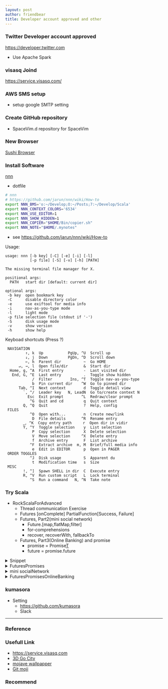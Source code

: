 ```yaml
---
layout: post
author: friendbear
title: Developer account approved and other
---
```


### Twitter Developer account approved 
<https://developer.twitter.com>
- Use Apache Spark 

### visasq Joind
<https://service.visasq.com/>

### AWS SMS setup
- setup google SMTP setting

### Create GitHub repository
- SpaceVim.d repository for SpaceVim

### New Browser
[Sushi Browser](https://sushib.me/)

### Install Software
[nnn](https://github.com/jarun/nnn)

* dotfile
```sh
# nnn
# https://github.com/jarun/nnn/wiki/How-to
export NNN_BMS='o:~/Develop;O:~/Posts;7:~/Develop/Scala'
export NNN_CONTEXT_COLORS='6534'
export NNN_USE_EDITOR=1
export NNN_SHOW_HIDDEN=1
export NNN_COPIER="$HOME/Bin/copier.sh"
export NNN_NOTE="$HOME/.mynotes"
```

* see
<https://github.com/jarun/nnn/wiki/How-to>

Usage:
```
usage: nnn [-b key] [-C] [-e] [-i] [-l]
           [-p file] [-S] [-v] [-h] [PATH]

The missing terminal file manager for X.

positional args:
  PATH   start dir [default: current dir]

optional args:
 -b key  open bookmark key
 -C      disable directory color
 -e      use exiftool for media info
 -i      nav-as-you-type mode
 -l      light mode
 -p file selection file (stdout if '-')
 -S      disk usage mode
 -v      show version
 -h      show help
```

Keyboad shortcuts (Press ?)
```
 NAVIGATION
         ↑, k  Up           PgUp, ^U  Scroll up
         ↓, j  Down         PgDn, ^D  Scroll down
         ←, h  Parent dir          ~  Go HOME
      ↵, →, l  Open file/dir       &  Start dir
  Home, g, ^A  First entry         -  Last visited dir
   End, G, ^E  Last entry          .  Toggle show hidden
            /  Filter        Ins, ^T  Toggle nav-as-you-type
            b  Pin current dir    ^W  Go to pinned dir
      Tab, ^I  Next context        d  Toggle detail view
        `, ^/  Leader key   N, LeadN  Go to/create context N
          Esc  Exit prompt        ^L  Redraw/clear prompt
           ^G  Quit and cd         q  Quit context
        Q, ^Q  Quit                ?  Help, config
 FILES
           ^O  Open with...        n  Create new/link
            D  File details       ^R  Rename entry
        ⎵, ^K  Copy entry path     r  Open dir in vidir
        Y, ^Y  Toggle selection    y  List selection
            P  Copy selection      X  Delete selection
            V  Move selection     ^X  Delete entry
            f  Archive entry       F  List archive
           ^F  Extract archive  m, M  Brief/full media info
            e  Edit in EDITOR      p  Open in PAGER
 ORDER TOGGLES
           ^J  Disk usage          S  Apparent du
            t  Modification time   s  Size
 MISC
        !, ^]  Spawn SHELL in dir  C  Execute entry
        R, ^V  Run custom script   L  Lock terminal
           ^S  Run a command   N, ^N  Take note
```

### Try Scala
- RockScalaForAdvanced
  - Thread communication Exercise
  - Futures [onComplete] PartialFunction[Success, Failure]
  - Futures, Part2(mini social network)
    - Future.[map,flatMap,filter]
    - for-comprehensions
    - recover, recoverWith, fallbackTo
  - Futures, Part3(Online Banking) and promise
    - promise = Promise[T]()
    - future = promise.future

<details>
<summary>Snippet</summary>
<pre>
<code>
#!/usr/bin/env amm
@main
def ThreadCommunicationPart3(args: String*) = {

  /*
    Exercise.
   */

  // 1) think of an example where notifyAll acts in a different way than notify?
  def testNotifyAll(): Unit = {
    val bell = new Object

    (1 to 10).foreach(i => new Thread(() => {
      bell.synchronized {
        println(s"[thread $i]  waiting ...")
        bell.wait()

        println(s"[thread $i] hooray!")
      }
    }).start())

    new Thread(() => {
      Thread.sleep(2000)
      println("[announcer] Rock'n roll!")
      bell.synchronized {
        bell.notifyAll() // 🔴 All synchronized wait Object notify
      }
    }).start()
  }
  testNotifyAll()

  // 2) create a deadlock
  case class Friend(name: String) {
    def bow(other: Friend) = {
      this.synchronized {
        println(s"$this: I am bowing to my friend $other")
        other.rize(this)
        println(s"$this: I am rising to my friend $other")
      }
    }
    def rize(other: Friend) = {
      this.synchronized{
        println(s"$this: I am rising to my friend $other")
      }
    }

    // 3
    var side = "right"
    def switchSide(): Unit = {
      if (side == "right") side = "left"
      else side = "right"
    }
    def pass(other: Friend): Unit = {
      while (this.side == other.side) {
        println(s"$this: Oh, but please $other, feel free to pass ...")
        switchSide()
        Thread.sleep(1000)
      }
    }
  }
  val sam = Friend("Sam")
  val pierre = Friend("Pierre")

  val deadLock = {
    new Thread(() => sam.bow(pierre)).start() // sam's lock,    |   then pierre's lock
    new Thread(() => pierre.bow(sam)).start() // pierre's lock, |   then sam's lock
  }
  // 3) create a livelock
  val liveLock = {
    new Thread(() => sam.pass(pierre)).start()
    new Thread(() => pierre.pass(sam)).start()
  }

  liveLock
}
</code>
</pre>
</details>

<details>
<summary>FuturesPromises</summary>
<pre>
<code>
#!/usr/bin/env amm
@main
def FuturesPromises(args: String*) = {
  def calculateMeaningOfLife: Int = {
    Thread.sleep(2000)
    42
  }

  val aFuture = Future {
    calculateMeaningOfLife // calculates the meaning of life on ANOTHER thread
  }(global) // which is passed by the compiler

  println(aFuture.value) // Option[Try[Int]] => None

  println("Waiting on the future")
  aFuture.onComplete(t => t match {
    case Success(meaningOfLife) => println(s"the meaning, of life is $meaningOfLife")
    case Failure(e) => println(s"I have failed with $e")
  }) // SOME thread

  aFuture.onComplete { // Partial Function
    case Success(meaningOfLife) => println(s"the meaning, of life is $meaningOfLife")
    case Failure(e) => println(s"I have failed with $e")
  }

  Thread.sleep(3000) //<-
}
</code>
</pre>
</details>
<details>
<summary>mini socialNetwork</summary>
<pre>
<code>
#!/usr/bin/env amm

import scala.concurrent.Future
import scala.util.{Failure, Random, Success}
import scala.concurrent.ExecutionContext.Implicits.global

/**
  * A Taste of Advanced Scala
  * Functional Concurrent Programming
  *
  * - Futures, Part2(mini social network)
  *
  */
@main
def FuturesPromisesSocialNetwork(args: String*) = {

  // mini social network

  case class Profile(id: String, name: String) {
    def poke(anotherProfile: Profile) =
      println(s"${this.name} poking ${anotherProfile.name}")
  }

  object SocialNetwork {
    // "database"
    val names = Map(
    "fb.id.1-zuck" -> "Mark",
    "fb.id.2-bill" -> "Bill",
    "fb.id.0-dummy" -> "Dummy"
    )

    val friends = Map(
      "fb.id.1-zuck" -> "fb.id.2-bill"
    )

    val random = new Random()

    // API
    def fetchProfile(id: String): Future[Profile] = Future {
      // fetching from the DB
      Thread.sleep(random.nextInt(300))
      Profile(id, names(id))
    }

    def fetchBestFriend(profile: Profile): Future[Profile] = Future {
      Thread.sleep(random.nextInt(400))
      val bfId = friends(profile.id)
      Profile(bfId, names(bfId))
    }
  }

  // client: mark to poke bill
  val mark = SocialNetwork.fetchProfile("fb.id.1-zuck")
  mark.onComplete {
    case Success(markProfile) => {
      val bill = SocialNetwork.fetchBestFriend(markProfile)
      bill.onComplete( {
        case Success(billProfile) => markProfile.poke(billProfile)
        case Failure(e) => e.printStackTrace()
      })
    }
    case Failure(ex) => ex.printStackTrace()
  }
  Thread.sleep(1000)

  // functional composition of futures
  // map, flatMap, filter
  val nameOnTheWall = mark.map(profile => profile.name)
  val marksBestFriend = mark.flatMap(profile => SocialNetwork.fetchBestFriend(profile))
  val zucksBestFriendRestricted = marksBestFriend.filter(profile => profile.name.startsWith("Z"))

  // for-comprehensions
  for {
    mark <- SocialNetwork.fetchProfile("fb.id.1-zuck")
    bill <- SocialNetwork.fetchBestFriend(mark)
  } mark.poke(bill)
  Thread.sleep(1000)


  // fallbacks
  val aProfileNoMatterWhat = SocialNetwork.fetchProfile("unknown id").recover {
    case e: Throwable => Profile("fb.id.0-dummy", "Forever alone")
  }
  val aFetchedProfileNoMatterWhat = SocialNetwork.fetchProfile("unknown id").recoverWith({
    case e: Throwable => SocialNetwork.fetchProfile("fb.id.0-dummy")
  })
  val fallbackResult = SocialNetwork.fetchProfile("unknown id").fallbackTo(SocialNetwork.fetchProfile("fb.id.0-dummy"))

  Thread.sleep(1000)
}

</code>
</pre>
</details>
<details>
<summary>FuturesPromisesOnlineBanking</summary>
<pre>
<code>
#!/usr/bin/env amm
import scala.concurrent.{Await, Future, Promise}
import scala.util.Success

import scala.concurrent.ExecutionContext.Implicits.global

@main
def FuturesPromisesOnlineBanking(args: String*) = {
 //online banking app
  case class User(name: String)
  case class Transaction(sender: String, receiver: String, amount: Double, status: String)

  object BankingApp {
    val name = "Rock the JVM banking"

    def fetchUser(name: String): Future[User] = Future {
      // simulate fetching from the DB
      Thread.sleep(500)
      User(name)
    }

    def createTransaction(user: User, merchantName: String, amount: Double): Future[Transaction] = Future {
      // simulate some processes
      Thread.sleep(1000)
      Transaction(user.name, merchantName, amount, "SUCCESS")
    }

    def purchase(username: String, item: String, merchantName: String, cost: Double): String = {

      // fetch the user from the DB
      // create a transaction
      // WAIT for the transaction to finish
      val transactionStatusFuture = for {
        user <- fetchUser(username)
        transaction <- createTransaction(user, merchantName, cost)
      } yield transaction.status

      import scala.concurrent.duration._

      /*
       🔴 Timeout
       Exception in thread "main" java.util.concurrent.TimeoutException: Futures timed out after [1 second]
      	at scala.concurrent.impl.Promise$DefaultPromise.ready(Promise.scala:259)
       */
      Await.result(transactionStatusFuture, 2.seconds) // implicit conversions -> pimp my library
    }
  }
  println(BankingApp.purchase("Daniel", "iPhone 12", "rock the jvm store", 3000))

  // promises
  val promise = Promise[Int]() // "controller" over a future
  val future = promise.future

  // thread 1 - "consumer"
  future.onComplete{
    case Success(r) => println("[Consumer] I've received " + r)
  }

  // thread 2 - "producer"
  val producer = new Thread(() => {
    println("[producer] crunching numbers...")
    Thread.sleep(500)
    // "fulfilling" the promise
    promise.success(42) // => Handle future
    println("[producer] done")
  })

  producer.start()

  Thread.sleep(1000)
}

</code>
</pre>
</details>

### kumasora
- Setting
  - <https://github.com/kumasora>
  - Slack

---

### Reference

### Usefull Link
- <https://service.visasq.com>
- [3D Go City](https://go-city.github.io/#/github.com/skanehira/docui)
- [mojave wallpapper](https://github.com/mczachurski/wallpapper)
- [Git moji](https://github.com/carloscuesta/gitmoji/)

### Recommend
